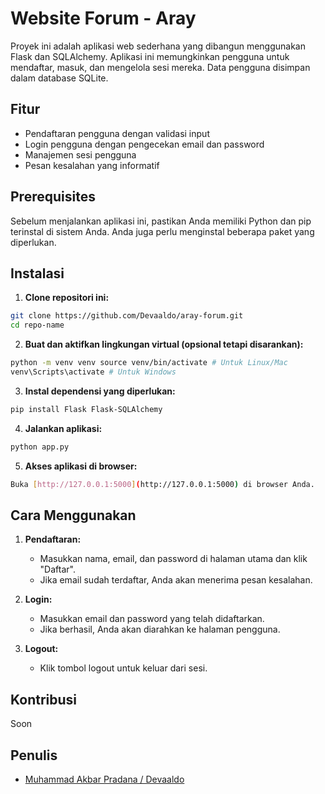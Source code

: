 # Website Forum - Aray

Proyek ini adalah aplikasi web sederhana yang dibangun menggunakan Flask dan SQLAlchemy. Aplikasi ini memungkinkan pengguna untuk mendaftar, masuk, dan mengelola sesi mereka. Data pengguna disimpan dalam database SQLite.

## Fitur

- Pendaftaran pengguna dengan validasi input
- Login pengguna dengan pengecekan email dan password
- Manajemen sesi pengguna
- Pesan kesalahan yang informatif

## Prerequisites

Sebelum menjalankan aplikasi ini, pastikan Anda memiliki Python dan pip terinstal di sistem Anda. Anda juga perlu menginstal beberapa paket yang diperlukan.

## Instalasi

1. **Clone repositori ini:**
 ```bash
 git clone https://github.com/Devaaldo/aray-forum.git
 cd repo-name
 ```

2. **Buat dan aktifkan lingkungan virtual (opsional tetapi disarankan):**
```bash
python -m venv venv source venv/bin/activate # Untuk Linux/Mac
venv\Scripts\activate # Untuk Windows
```

3. **Instal dependensi yang diperlukan:**
```bash
pip install Flask Flask-SQLAlchemy
```

4. **Jalankan aplikasi:**
```bash
python app.py
```


5. **Akses aplikasi di browser:**

```bash
Buka [http://127.0.0.1:5000](http://127.0.0.1:5000) di browser Anda.
```

## Cara Menggunakan

1. **Pendaftaran:**
   - Masukkan nama, email, dan password di halaman utama dan klik "Daftar".
   - Jika email sudah terdaftar, Anda akan menerima pesan kesalahan.

2. **Login:**
   - Masukkan email dan password yang telah didaftarkan.
   - Jika berhasil, Anda akan diarahkan ke halaman pengguna.

3. **Logout:**
   - Klik tombol logout untuk keluar dari sesi.

## Kontribusi

Soon

## Penulis

- [Muhammad Akbar Pradana / Devaaldo](https://github.com/devaaldo)
